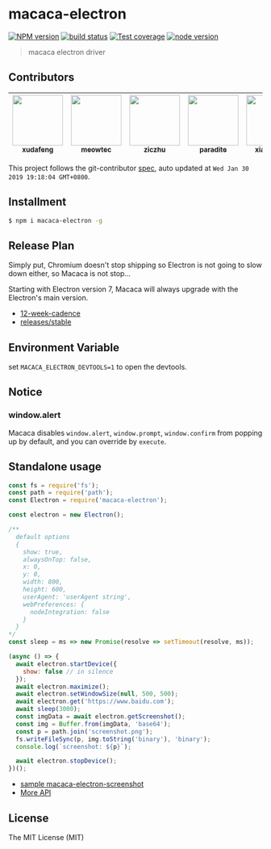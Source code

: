 # macaca-electron

[![NPM version][npm-image]][npm-url]
[![build status][travis-image]][travis-url]
[![Test coverage][coveralls-image]][coveralls-url]
[![node version][node-image]][node-url]

[npm-image]: https://img.shields.io/npm/v/macaca-electron.svg?style=flat-square
[npm-url]: https://npmjs.org/package/macaca-electron
[travis-image]: https://img.shields.io/travis/macacajs/macaca-electron.svg?style=flat-square
[travis-url]: https://travis-ci.org/macacajs/macaca-electron
[coveralls-image]: https://img.shields.io/coveralls/macacajs/macaca-electron.svg?style=flat-square
[coveralls-url]: https://coveralls.io/r/macacajs/macaca-electron?branch=master
[node-image]: https://img.shields.io/badge/node.js-%3E=_7-green.svg?style=flat-square
[node-url]: http://nodejs.org/download/

> macaca electron driver

<!-- GITCONTRIBUTOR_START -->

## Contributors

|[<img src="https://avatars1.githubusercontent.com/u/1011681?v=4" width="100px;"/><br/><sub><b>xudafeng</b></sub>](https://github.com/xudafeng)<br/>|[<img src="https://avatars3.githubusercontent.com/u/4006436?v=4" width="100px;"/><br/><sub><b>meowtec</b></sub>](https://github.com/meowtec)<br/>|[<img src="https://avatars1.githubusercontent.com/u/1044425?v=4" width="100px;"/><br/><sub><b>ziczhu</b></sub>](https://github.com/ziczhu)<br/>|[<img src="https://avatars3.githubusercontent.com/u/1209810?v=4" width="100px;"/><br/><sub><b>paradite</b></sub>](https://github.com/paradite)<br/>|[<img src="https://avatars1.githubusercontent.com/u/43984518?v=4" width="100px;"/><br/><sub><b>xianxiaow</b></sub>](https://github.com/xianxiaow)<br/>|[<img src="https://avatars1.githubusercontent.com/u/4575751?v=4" width="100px;"/><br/><sub><b>jacksonlai</b></sub>](https://github.com/jacksonlai)<br/>|
| :---: | :---: | :---: | :---: | :---: | :---: |


This project follows the git-contributor [spec](https://github.com/xudafeng/git-contributor), auto updated at `Wed Jan 30 2019 19:18:04 GMT+0800`.

<!-- GITCONTRIBUTOR_END -->

## Installment

```bash
$ npm i macaca-electron -g
```

## Release Plan

Simply put, Chromium doesn't stop shipping so Electron is not going to slow down either, so Macaca is not stop...

Starting with Electron version 7, Macaca will always upgrade with the Electron's main version.

- [12-week-cadence](https://electronjs.org/blog/12-week-cadence)
- [releases/stable](https://electronjs.org/releases/stable)

## Environment Variable

set `MACACA_ELECTRON_DEVTOOLS=1` to open the devtools.

## Notice

### window.alert

Macaca disables `window.alert`, `window.prompt`, `window.confirm` from popping up by default, and you can override by `execute`.

## Standalone usage

```javascript
const fs = require('fs');
const path = require('path');
const Electron = require('macaca-electron');

const electron = new Electron();

/**
  default options
  {
    show: true,
    alwaysOnTop: false,
    x: 0,
    y: 0,
    width: 800,
    height: 600,
    userAgent: 'userAgent string',
    webPreferences: {
      nodeIntegration: false
    }
  }
*/
const sleep = ms => new Promise(resolve => setTimeout(resolve, ms));

(async () => {
  await electron.startDevice({
    show: false // in silence
  });
  await electron.maximize();
  await electron.setWindowSize(null, 500, 500);
  await electron.get('https://www.baidu.com');
  await sleep(3000);
  const imgData = await electron.getScreenshot();
  const img = Buffer.from(imgData, 'base64');
  const p = path.join('screenshot.png');
  fs.writeFileSync(p, img.toString('binary'), 'binary');
  console.log(`screenshot: ${p}`);

  await electron.stopDevice();
})();
```

- [sample macaca-electron-screenshot](//github.com/macaca-sample/macaca-electron-screenshot)
- [More API](//macacajs.github.io/macaca-electron/)

## License

The MIT License (MIT)
